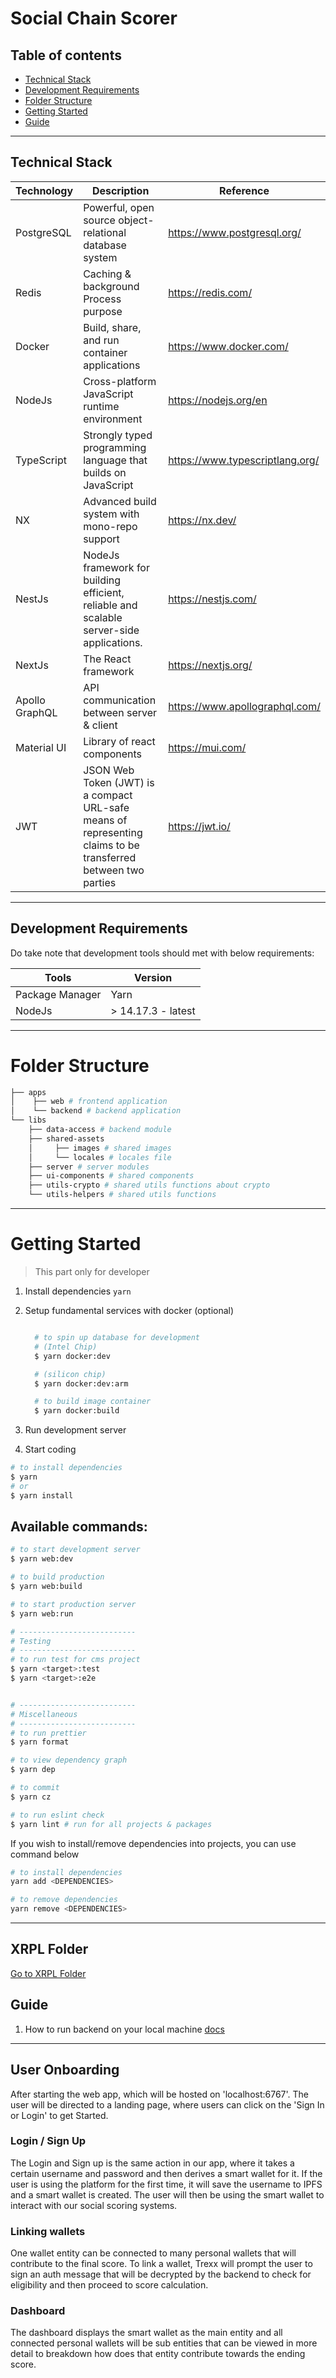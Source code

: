 # Social Chain Scorer

## Table of contents

- [Technical Stack](#technical-stack)
- [Development Requirements](#development-requirements)
- [Folder Structure](#folder-structure)
- [Getting Started](#getting-started)
- [Guide](#guide)

---

## Technical Stack

| Technology     | Description                                                                                                   | Reference                       |
| -------------- | ------------------------------------------------------------------------------------------------------------- | ------------------------------- |
| PostgreSQL     | Powerful, open source object-relational database system                                                       | https://www.postgresql.org/     |
| Redis          | Caching & background Process purpose                                                                          | https://redis.com/              |
| Docker         | Build, share, and run container applications                                                                  | https://www.docker.com/         |
| NodeJs         | Cross-platform JavaScript runtime environment                                                                 | https://nodejs.org/en           |
| TypeScript     | Strongly typed programming language that builds on JavaScript                                                 | https://www.typescriptlang.org/ |
| NX             | Advanced build system with mono-repo support                                                                  | https://nx.dev/                 |
| NestJs         | NodeJs framework for building efficient, reliable and scalable server-side applications.                      | https://nestjs.com/             |
| NextJs         | The React framework                                                                                           | https://nextjs.org/             |
| Apollo GraphQL | API communication between server & client                                                                     | https://www.apollographql.com/  |
| Material UI    | Library of react components                                                                                   | https://mui.com/                |
| JWT            | JSON Web Token (JWT) is a compact URL-safe means of representing claims to be transferred between two parties | https://jwt.io/                 |

---

## Development Requirements

Do take note that development tools should met with below requirements:

| Tools           | Version            |
| --------------- | ------------------ |
| Package Manager | Yarn               |
| NodeJs          | > 14.17.3 - latest |

---

# Folder Structure

```bash
├── apps
│    ├── web # frontend application
│    └── backend # backend application
└── libs
    ├── data-access # backend module
    ├── shared-assets
    │     ├── images # shared images
    │     └── locales # locales file
    ├── server # server modules
    ├── ui-components # shared components
    ├── utils-crypto # shared utils functions about crypto
    └── utils-helpers # shared utils functions
```

---

# Getting Started

> This part only for developer

1. Install dependencies `yarn`
2. Setup fundamental services with docker (optional)

   ```bash

     # to spin up database for development
     # (Intel Chip)
     $ yarn docker:dev

     # (silicon chip)
     $ yarn docker:dev:arm

     # to build image container
     $ yarn docker:build

   ```

3. Run development server
4. Start coding

```bash
# to install dependencies
$ yarn
# or
$ yarn install
```

## Available commands:

```bash
# to start development server
$ yarn web:dev

# to build production
$ yarn web:build

# to start production server
$ yarn web:run

# --------------------------
# Testing
# --------------------------
# to run test for cms project
$ yarn <target>:test
$ yarn <target>:e2e


# --------------------------
# Miscellaneous
# --------------------------
# to run prettier
$ yarn format

# to view dependency graph
$ yarn dep

# to commit
$ yarn cz

# to run eslint check
$ yarn lint # run for all projects & packages
```

If you wish to install/remove dependencies into projects, you can use command below

```bash
# to install dependencies
yarn add <DEPENDENCIES>

# to remove dependencies
yarn remove <DEPENDENCIES>
```

---

## XRPL Folder

[Go to XRPL Folder](./apps/backend/src/modules/xrpl)

## Guide

1. How to run backend on your local machine [docs](./docs/guide-how-to-run-backend.md)

---

## User Onboarding

After starting the web app, which will be hosted on 'localhost:6767'. The user will be directed to a landing page, where users can click on the 'Sign In or Login' to get Started.

### Login / Sign Up

The Login and Sign up is the same action in our app, where it takes a certain username and password and then derives a smart wallet for it. If the user is using the platform for the first time, it will save the username to IPFS and a smart wallet is created. The user will then be using the smart wallet to interact with our social scoring systems.

### Linking wallets

One wallet entity can be connected to many personal wallets that will contribute to the final score. To link a wallet, Trexx will prompt the user to sign an auth message that will be decrypted by the backend to check for eligibility and then proceed to score calculation.

### Dashboard

The dashboard displays the smart wallet as the main entity and all connected personal wallets will be sub entities that can be viewed in more detail to breakdown how does that entity contribute towards the ending score.
